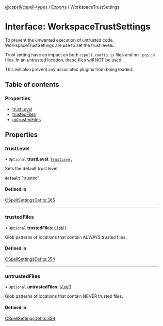 [@cspell/cspell-types](../README.md) / [Exports](../modules.md) / WorkspaceTrustSettings

# Interface: WorkspaceTrustSettings

To prevent the unwanted execution of untrusted code, WorkspaceTrustSettings
are use to set the trust levels.

Trust setting have an impact on both `cspell.config.js` files and on `.pnp.js` files.
In an untrusted location, these files will NOT be used.

This will also prevent any associated plugins from being loaded.

## Table of contents

### Properties

- [trustLevel](WorkspaceTrustSettings.md#trustlevel)
- [trustedFiles](WorkspaceTrustSettings.md#trustedfiles)
- [untrustedFiles](WorkspaceTrustSettings.md#untrustedfiles)

## Properties

### trustLevel

• `Optional` **trustLevel**: [`TrustLevel`](../modules.md#trustlevel)

Sets the default trust level.

**`default`** "trusted"

#### Defined in

[CSpellSettingsDef.ts:365](https://github.com/streetsidesoftware/cspell/blob/6b23893/packages/cspell-types/src/CSpellSettingsDef.ts#L365)

___

### trustedFiles

• `Optional` **trustedFiles**: [`Glob`](../modules.md#glob)[]

Glob patterns of locations that contain ALWAYS trusted files.

#### Defined in

[CSpellSettingsDef.ts:354](https://github.com/streetsidesoftware/cspell/blob/6b23893/packages/cspell-types/src/CSpellSettingsDef.ts#L354)

___

### untrustedFiles

• `Optional` **untrustedFiles**: [`Glob`](../modules.md#glob)[]

Glob patterns of locations that contain NEVER trusted files.

#### Defined in

[CSpellSettingsDef.ts:359](https://github.com/streetsidesoftware/cspell/blob/6b23893/packages/cspell-types/src/CSpellSettingsDef.ts#L359)
